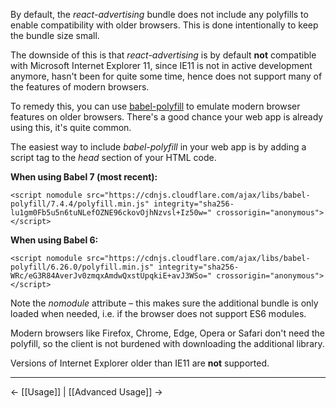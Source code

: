 By default, the *react-advertising* bundle does not include any polyfills to enable compatibility with older browsers. This is done intentionally to keep the bundle size small.

The downside of this is that *react-advertising* is by default **not** compatible with Microsoft Internet Explorer 11, since IE11 is not in active development anymore, hasn't been for quite some time, hence does not support many of the features of modern browsers.

To remedy this, you can use [babel-polyfill](https://babeljs.io/docs/en/babel-polyfill) to emulate modern browser features on older browsers. There's a good chance your web app is already using this, it's quite common.

The easiest way to include *babel-polyfill* in your web app is by adding a script tag to the *head* section of your HTML code.

**When using Babel 7 (most recent):**

    <script nomodule src="https://cdnjs.cloudflare.com/ajax/libs/babel-polyfill/7.4.4/polyfill.min.js" integrity="sha256-lu1gm0Fb5u5n6tuNLefOZNE96ckovOjhNzvsl+Iz50w=" crossorigin="anonymous"></script>

**When using Babel 6:**

    <script nomodule src="https://cdnjs.cloudflare.com/ajax/libs/babel-polyfill/6.26.0/polyfill.min.js" integrity="sha256-WRc/eG3R84AverJv0zmqxAmdwQxstUpqkiE+avJ3WSo=" crossorigin="anonymous"></script>

Note the *nomodule* attribute – this makes sure the additional bundle is only loaded when needed, i.e. if the browser does not support ES6 modules.

Modern browsers like Firefox, Chrome, Edge, Opera or Safari don't need the polyfill, so the client is not burdened with downloading the additional library.

Versions of Internet Explorer older than IE11 are **not** supported.

---

← [[Usage]] | [[Advanced Usage]] →